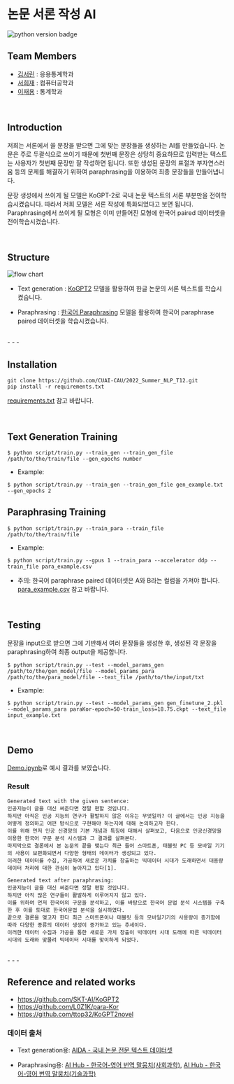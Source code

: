 # 논문 서론 작성 AI

![python version badge](https://img.shields.io/badge/python-3.8.12-red)

## Team Members

- [김서린](https://github.com/Seorin-Kim) : 응용통계학과 </br>
- [서희재](https://github.com/linkyouhj) : 컴퓨터공학과 </br>
- [이재용](https://github.com/jaeyonggy) : 통계학과 </br>

<br>

## Introduction

저희는 서론에서 쓸 문장을 받으면 그에 맞는 문장들을 생성하는 AI를 만들었습니다. 논문은 주로 두괄식으로 쓰이기 때문에 첫번째 문장은 상당히 중요하므로 입력받는 텍스트는 사용자가 첫번째 문장만 잘 작성하면 됩니다. 또한 생성된 문장의 표절과 부자연스러움 등의 문제를 해결하기 위하여 paraphrasing을 이용하여 최종 문장들을 만들어냅니다.

문장 생성에서 쓰이게 될 모델은 KoGPT-2로 국내 논문 텍스트의 서론 부분만을 전이학습시켰습니다. 따라서 저희 모델은 서론 작성에 특화되었다고 보면 됩니다. Paraphrasing에서 쓰이게 될 모형은 이미 만들어진 모형에 한국어 paired 데이터셋을 전이학습시켰습니다.

<br>

## Structure

![flow chart](https://user-images.githubusercontent.com/86909645/183421395-e5ae469c-ce6f-468d-af59-55fd75f57b6b.jpg)


- Text generation : [KoGPT2](https://github.com/SKT-AI/KoGPT2) 모델을 활용하여 한글 논문의 서론 텍스트를 학습시켰습니다.

- Paraphrasing : [한국어 Paraphrasing](https://github.com/L0Z1K/para-Kor) 모델을 활용하여 한국어 paraphrase paired 데이터셋을 학습시켰습니다.

<br>
- - -

## Installation

```console
git clone https://github.com/CUAI-CAU/2022_Summer_NLP_T12.git
pip install -r requirements.txt
```

[requirements.txt](https://github.com/CUAI-CAU/2022_Summer_NLP_T12/blob/main/requirements.txt) 참고 바랍니다.

<br>

## Text Generation Training

```console
$ python script/train.py --train_gen --train_gen_file /path/to/the/train/file --gen_epochs number
```
- Example:

```console
$ python script/train.py --train_gen --train_gen_file gen_example.txt --gen_epochs 2
```

## Paraphrasing Training

```console
$ python script/train.py --train_para --train_file /path/to/the/train/file
```
- Example:

```console
$ python script/train.py --gpus 1 --train_para --accelerator ddp --train_file para_example.csv
```
- 주의: 한국어 paraphrase paired 데이터셋은 A와 B라는 컬럼을 가져야 합니다. [para_example.csv](https://github.com/CUAI-CAU/2022_Summer_NLP_T12/blob/main/para_example.csv) 참고 바랍니다.

<br>

## Testing

문장을 input으로 받으면 그에 기반해서 여러 문장들을 생성한 후, 생성된 각 문장을 paraphrasing하여 최종 output을 제공합니다.

```console
$ python script/train.py --test --model_params_gen /path/to/the/gen_model/file --model_params_para /path/to/the/para_model/file --text_file /path/to/the/input/txt
```
- Example:

```console
$ python script/train.py --test --model_params_gen gen_finetune_2.pkl --model_params_para paraKor-epoch=50-train_loss=18.75.ckpt --text_file input_example.txt
```

<br>

## Demo

[Demo.ipynb](https://github.com/CUAI-CAU/2022_Summer_NLP_T12/blob/main/Demo.ipynb)로 예시 결과를 보였습니다.

### Result

```console
Generated text with the given sentence:
인공지능이 글을 대신 써준다면 정말 편할 것입니다.
하지만 아직은 인공 지능의 연구가 활발하지 않은 이유는 무엇일까? 이 글에서는 인공 지능을 어떻게 정의하고 어떤 방식으로 구현해야 하는지에 대해 논의하고자 한다.
이를 위해 먼저 인공 신경망의 기본 개념과 특징에 대해서 살펴보고, 다음으로 인공신경망을 이용한 한국어 구문 분석 시스템과 그 결과를 살펴본다.
마지막으로 결론에서 본 논문의 끝을 맺는다 최근 들어 스마트폰, 태블릿 PC 등 모바일 기기의 사용이 보편화되면서 다양한 형태의 데이터가 생성되고 있다.
이러한 데이터를 수집, 가공하여 새로운 가치를 창출하는 빅데이터 시대가 도래하면서 대용량 데이터 처리에 대한 관심이 높아지고 있다[1].

Generated text after paraphrasing:
인공지능이 글을 대신 써준다면 정말 편할 것입니다.
하지만 아직 많은 연구들이 활발하게 이루어지지 않고 있다.
이를 위하여 먼저 한국어의 구문을 분석하고, 이를 바탕으로 한국어 문법 분석 시스템을 구축한 후 이를 토대로 한국어문법 분석을 실시하였다.
끝으로 결론을 맺고자 한다 최근 스마트폰이나 태블릿 등의 모바일기기의 사용량이 증가함에 따라 다양한 종류의 데이터 생성이 증가하고 있는 추세이다.
이러한 데이터 수집과 가공을 통한 새로운 가치 창출이 빅데이터 시대 도래에 따른 빅데이터 시대의 도래와 맞물려 빅데이터 시대를 맞이하게 되었다.
```

<br>
- - -

## Reference and related works

- https://github.com/SKT-AI/KoGPT2
- https://github.com/L0Z1K/para-Kor
- https://github.com/ttop32/KoGPT2novel

### 데이터 출처

- Text generation용: [AIDA - 국내 논문 전문 텍스트 데이터셋](https://aida.kisti.re.kr/data/19b111b4-03a5-40e4-87bd-844590a11202)

- Paraphrasing용:  [AI Hub - 한국어-영어 번역 말뭉치(사회과학)](https://aihub.or.kr/aihubdata/data/view.do?currMenu=115&topMenu=100&aihubDataSe=realm&dataSetSn=125), [AI Hub - 한국어-영어 번역 말뭉치(기술과학)](https://aihub.or.kr/aihubdata/data/view.do?currMenu=115&topMenu=100&aihubDataSe=realm&dataSetSn=124)

<br>




